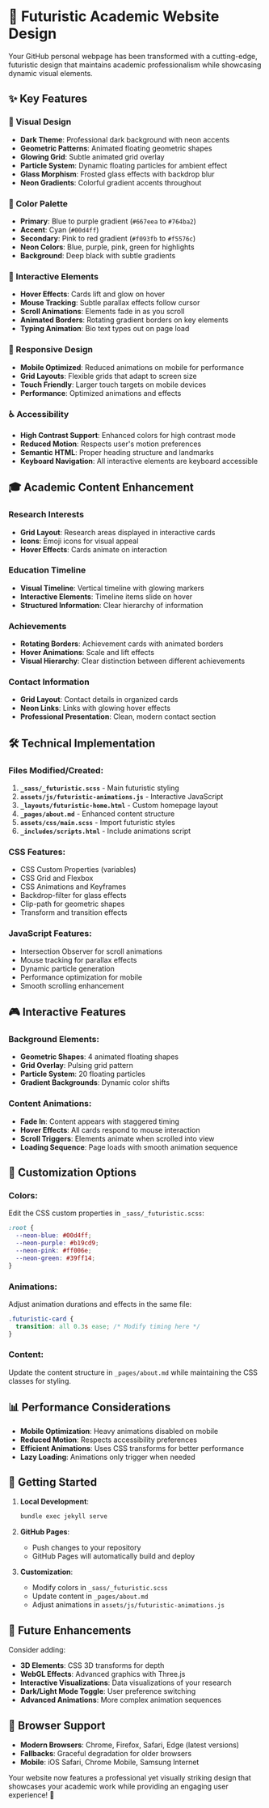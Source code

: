 # 🚀 Futuristic Academic Website Design

Your GitHub personal webpage has been transformed with a cutting-edge, futuristic design that maintains academic professionalism while showcasing dynamic visual elements.

## ✨ Key Features

### 🎨 Visual Design
- **Dark Theme**: Professional dark background with neon accents
- **Geometric Patterns**: Animated floating geometric shapes
- **Glowing Grid**: Subtle animated grid overlay
- **Particle System**: Dynamic floating particles for ambient effect
- **Glass Morphism**: Frosted glass effects with backdrop blur
- **Neon Gradients**: Colorful gradient accents throughout

### 🌈 Color Palette
- **Primary**: Blue to purple gradient (`#667eea` to `#764ba2`)
- **Accent**: Cyan (`#00d4ff`)
- **Secondary**: Pink to red gradient (`#f093fb` to `#f5576c`)
- **Neon Colors**: Blue, purple, pink, green for highlights
- **Background**: Deep black with subtle gradients

### 🎯 Interactive Elements
- **Hover Effects**: Cards lift and glow on hover
- **Mouse Tracking**: Subtle parallax effects follow cursor
- **Scroll Animations**: Elements fade in as you scroll
- **Animated Borders**: Rotating gradient borders on key elements
- **Typing Animation**: Bio text types out on page load

### 📱 Responsive Design
- **Mobile Optimized**: Reduced animations on mobile for performance
- **Grid Layouts**: Flexible grids that adapt to screen size
- **Touch Friendly**: Larger touch targets on mobile devices
- **Performance**: Optimized animations and effects

### ♿ Accessibility
- **High Contrast Support**: Enhanced colors for high contrast mode
- **Reduced Motion**: Respects user's motion preferences
- **Semantic HTML**: Proper heading structure and landmarks
- **Keyboard Navigation**: All interactive elements are keyboard accessible

## 🎓 Academic Content Enhancement

### Research Interests
- **Grid Layout**: Research areas displayed in interactive cards
- **Icons**: Emoji icons for visual appeal
- **Hover Effects**: Cards animate on interaction

### Education Timeline
- **Visual Timeline**: Vertical timeline with glowing markers
- **Interactive Elements**: Timeline items slide on hover
- **Structured Information**: Clear hierarchy of information

### Achievements
- **Rotating Borders**: Achievement cards with animated borders
- **Hover Animations**: Scale and lift effects
- **Visual Hierarchy**: Clear distinction between different achievements

### Contact Information
- **Grid Layout**: Contact details in organized cards
- **Neon Links**: Links with glowing hover effects
- **Professional Presentation**: Clean, modern contact section

## 🛠️ Technical Implementation

### Files Modified/Created:
1. **`_sass/_futuristic.scss`** - Main futuristic styling
2. **`assets/js/futuristic-animations.js`** - Interactive JavaScript
3. **`_layouts/futuristic-home.html`** - Custom homepage layout
4. **`_pages/about.md`** - Enhanced content structure
5. **`assets/css/main.scss`** - Import futuristic styles
6. **`_includes/scripts.html`** - Include animations script

### CSS Features:
- CSS Custom Properties (variables)
- CSS Grid and Flexbox
- CSS Animations and Keyframes
- Backdrop-filter for glass effects
- Clip-path for geometric shapes
- Transform and transition effects

### JavaScript Features:
- Intersection Observer for scroll animations
- Mouse tracking for parallax effects
- Dynamic particle generation
- Performance optimization for mobile
- Smooth scrolling enhancement

## 🎮 Interactive Features

### Background Elements:
- **Geometric Shapes**: 4 animated floating shapes
- **Grid Overlay**: Pulsing grid pattern
- **Particle System**: 20 floating particles
- **Gradient Backgrounds**: Dynamic color shifts

### Content Animations:
- **Fade In**: Content appears with staggered timing
- **Hover Effects**: All cards respond to mouse interaction
- **Scroll Triggers**: Elements animate when scrolled into view
- **Loading Sequence**: Page loads with smooth animation sequence

## 🔧 Customization Options

### Colors:
Edit the CSS custom properties in `_sass/_futuristic.scss`:
```css
:root {
  --neon-blue: #00d4ff;
  --neon-purple: #b19cd9;
  --neon-pink: #ff006e;
  --neon-green: #39ff14;
}
```

### Animations:
Adjust animation durations and effects in the same file:
```css
.futuristic-card {
  transition: all 0.3s ease; /* Modify timing here */
}
```

### Content:
Update the content structure in `_pages/about.md` while maintaining the CSS classes for styling.

## 📊 Performance Considerations

- **Mobile Optimization**: Heavy animations disabled on mobile
- **Reduced Motion**: Respects accessibility preferences
- **Efficient Animations**: Uses CSS transforms for better performance
- **Lazy Loading**: Animations only trigger when needed

## 🚀 Getting Started

1. **Local Development**: 
   ```bash
   bundle exec jekyll serve
   ```

2. **GitHub Pages**: 
   - Push changes to your repository
   - GitHub Pages will automatically build and deploy

3. **Customization**:
   - Modify colors in `_sass/_futuristic.scss`
   - Update content in `_pages/about.md`
   - Adjust animations in `assets/js/futuristic-animations.js`

## 🎯 Future Enhancements

Consider adding:
- **3D Elements**: CSS 3D transforms for depth
- **WebGL Effects**: Advanced graphics with Three.js
- **Interactive Visualizations**: Data visualizations of your research
- **Dark/Light Mode Toggle**: User preference switching
- **Advanced Animations**: More complex animation sequences

## 🔗 Browser Support

- **Modern Browsers**: Chrome, Firefox, Safari, Edge (latest versions)
- **Fallbacks**: Graceful degradation for older browsers
- **Mobile**: iOS Safari, Chrome Mobile, Samsung Internet

Your website now features a professional yet visually striking design that showcases your academic work while providing an engaging user experience! 🎉